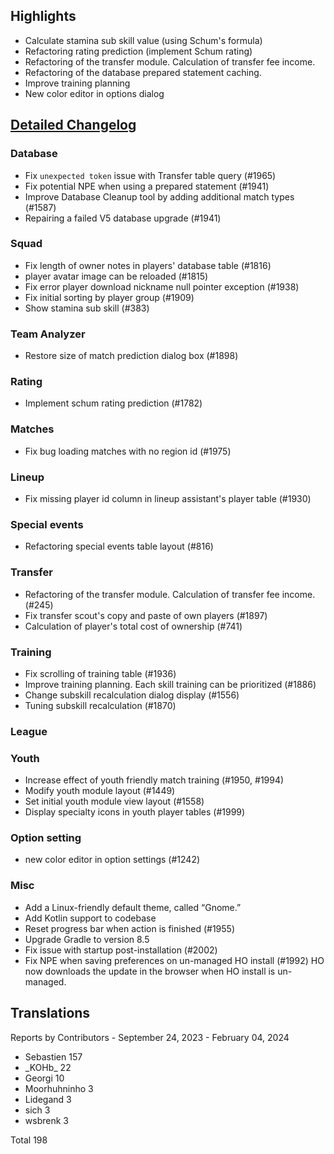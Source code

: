 

## Highlights
* Calculate stamina sub skill value (using Schum's formula)
* Refactoring rating prediction (implement Schum rating)
* Refactoring of the transfer module. Calculation of transfer fee income.
* Refactoring of the database prepared statement caching.
* Improve training planning
* New color editor in options dialog

## [Detailed Changelog](https://github.com/ho-dev/HattrickOrganizer/issues?q=milestone%3A8.0)

### Database
* Fix `unexpected token` issue with Transfer table query (#1965)
* Fix potential NPE when using a prepared statement (#1941)
* Improve Database Cleanup tool by adding additional match types (#1587)
* Repairing a failed V5 database upgrade (#1941)

### Squad
* Fix length of owner notes in players' database table (#1816)
* player avatar image can be reloaded (#1815)
* Fix error player download nickname null pointer exception (#1938)
* Fix initial sorting by player group (#1909)
* Show stamina sub skill (#383)

### Team Analyzer
* Restore size of match prediction dialog box (#1898)

### Rating
* Implement schum rating prediction (#1782)

### Matches
* Fix bug loading matches with no region id (#1975)

### Lineup
* Fix missing player id column in lineup assistant's player table (#1930)

### Special events
* Refactoring special events table layout (#816)

### Transfer
* Refactoring of the transfer module. Calculation of transfer fee income. (#245)
* Fix transfer scout's copy and paste of own players (#1897)
* Calculation of player's total cost of ownership (#741)

### Training
* Fix scrolling of training table (#1936)
* Improve training planning. Each skill training can be prioritized (#1886)
* Change subskill recalculation dialog display (#1556)
* Tuning subskill recalculation (#1870)

### League

### Youth
* Increase effect of youth friendly match training (#1950, #1994)
* Modify youth module layout (#1449)
* Set initial youth module view layout (#1558)
* Display specialty icons in youth player tables (#1999)

### Option setting
* new color editor in option settings (#1242)

### Misc
* Add a Linux-friendly default theme, called “Gnome.”
* Add Kotlin support to codebase
* Reset progress bar when action is finished (#1955)
* Upgrade Gradle to version 8.5
* Fix issue with startup post-installation (#2002)
* Fix NPE when saving preferences on un-managed HO install (#1992)
  HO now downloads the update in the browser when HO install is un-managed.

## Translations

Reports by Contributors - September 24, 2023 - February 04, 2024

* Sebastien 157
* \_KOHb\_ 22
* Georgi 10
* Moorhuhninho 3
* Lidegand 3
* sich 3
* wsbrenk 3

Total 198
